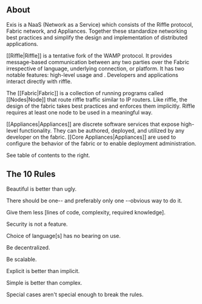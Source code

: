 ## About

Exis is a NaaS (Network as a Service) which consists of the Riffle protocol, Fabric network, and Appliances. Together these standardize networking best practices and simplify the design and implementation of distributed applications. 

[[Riffle|Riffle]] is a tentative fork of the WAMP protocol. It provides message-based communication between any two parties over the Fabric irrespective of language, underlying connection, or platform. It has two notable features: high-level usage and . Developers and applications interact directly with riffle. 

The [[Fabric|Fabric]] is a collection of running programs called [[Nodes|Node]] that route riffle traffic similar to IP routers. Like riffle, the design of the fabric takes best practices and enforces them implicitly. Riffle requires at least one node to be used in a meaningful way.

[[Appliances|Appliances]] are discrete software services that expose high-level functionality. They can be authored, deployed, and utilized by any developer on the fabric. [[Core Appliances|Appliances]] are used to configure the behavior of the fabric or to enable deployment administration. 

See table of contents to the right. 

## The 10 Rules

Beautiful is better than ugly.

There should be one-- and preferably only one --obvious way to do it.

Give them less [lines of code, complexity, required knowledge].

Security is not a feature. 

Choice of language[s] has no bearing on use.

Be decentralized.

Be scalable. 

Explicit is better than implicit.

Simple is better than complex.

Special cases aren't special enough to break the rules. 